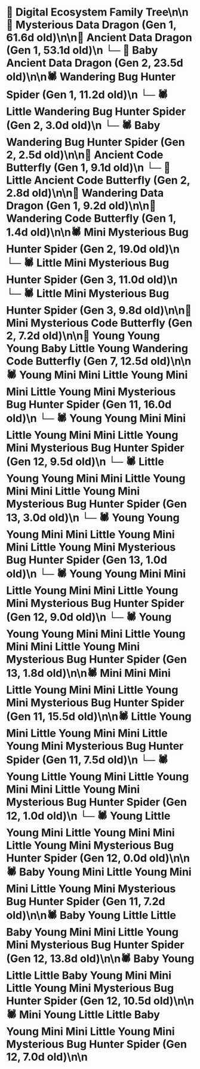 # 🌳 Digital Ecosystem Family Tree\n\n🐉 Mysterious Data Dragon (Gen 1, 61.6d old)\n\n🐉 Ancient Data Dragon (Gen 1, 53.1d old)\n  └─ 🐉 Baby Ancient Data Dragon (Gen 2, 23.5d old)\n\n🕷️ Wandering Bug Hunter Spider (Gen 1, 11.2d old)\n  └─ 🕷️ Little Wandering Bug Hunter Spider (Gen 2, 3.0d old)\n  └─ 🕷️ Baby Wandering Bug Hunter Spider (Gen 2, 2.5d old)\n\n🦋 Ancient Code Butterfly (Gen 1, 9.1d old)\n  └─ 🦋 Little Ancient Code Butterfly (Gen 2, 2.8d old)\n\n🐉 Wandering Data Dragon (Gen 1, 9.2d old)\n\n🦋 Wandering Code Butterfly (Gen 1, 1.4d old)\n\n🕷️ Mini Mysterious Bug Hunter Spider (Gen 2, 19.0d old)\n  └─ 🕷️ Little Mini Mysterious Bug Hunter Spider (Gen 3, 11.0d old)\n  └─ 🕷️ Little Mini Mysterious Bug Hunter Spider (Gen 3, 9.8d old)\n\n🦋 Mini Mysterious Code Butterfly (Gen 2, 7.2d old)\n\n🦋 Young Young Young Baby Little Young Wandering Code Butterfly (Gen 7, 12.5d old)\n\n🕷️ Young Mini Mini Little Young Mini Mini Little Young Mini Mysterious Bug Hunter Spider (Gen 11, 16.0d old)\n  └─ 🕷️ Young Young Mini Mini Little Young Mini Mini Little Young Mini Mysterious Bug Hunter Spider (Gen 12, 9.5d old)\n    └─ 🕷️ Little Young Young Mini Mini Little Young Mini Mini Little Young Mini Mysterious Bug Hunter Spider (Gen 13, 3.0d old)\n    └─ 🕷️ Young Young Young Mini Mini Little Young Mini Mini Little Young Mini Mysterious Bug Hunter Spider (Gen 13, 1.0d old)\n  └─ 🕷️ Young Young Mini Mini Little Young Mini Mini Little Young Mini Mysterious Bug Hunter Spider (Gen 12, 9.0d old)\n    └─ 🕷️ Young Young Young Mini Mini Little Young Mini Mini Little Young Mini Mysterious Bug Hunter Spider (Gen 13, 1.8d old)\n\n🕷️ Mini Mini Mini Little Young Mini Mini Little Young Mini Mysterious Bug Hunter Spider (Gen 11, 15.5d old)\n\n🕷️ Little Young Mini Little Young Mini Mini Little Young Mini Mysterious Bug Hunter Spider (Gen 11, 7.5d old)\n  └─ 🕷️ Young Little Young Mini Little Young Mini Mini Little Young Mini Mysterious Bug Hunter Spider (Gen 12, 1.0d old)\n  └─ 🕷️ Young Little Young Mini Little Young Mini Mini Little Young Mini Mysterious Bug Hunter Spider (Gen 12, 0.0d old)\n\n🕷️ Baby Young Mini Little Young Mini Mini Little Young Mini Mysterious Bug Hunter Spider (Gen 11, 7.2d old)\n\n🕷️ Baby Young Little Little Baby Young Mini Mini Little Young Mini Mysterious Bug Hunter Spider (Gen 12, 13.8d old)\n\n🕷️ Baby Young Little Little Baby Young Mini Mini Little Young Mini Mysterious Bug Hunter Spider (Gen 12, 10.5d old)\n\n🕷️ Mini Young Little Little Baby Young Mini Mini Little Young Mini Mysterious Bug Hunter Spider (Gen 12, 7.0d old)\n\n